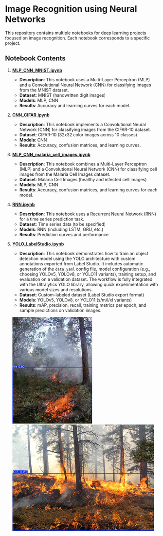 # Image Recognition using Neural Networks

This repository contains multiple notebooks for deep learning projects focused on image recognition. Each notebook corresponds to a specific project.

## Notebook Contents

1. **[MLP_CNN_MNIST.ipynb](https://github.com/CatelloTheDataProjectManager/neural_networks/blob/main/MLP_CNN_MNIST.ipynb)**
    - **Description**: This notebook uses a Multi-Layer Perceptron (MLP) and a Convolutional Neural Network (CNN) for classifying images from the MNIST dataset.
    - **Dataset**: MNIST (handwritten digit images)
    - **Models**: MLP, CNN
    - **Results**: Accuracy and learning curves for each model.

2. **[CNN_CIFAR.ipynb](https://github.com/CatelloTheDataProjectManager/neural_networks/blob/main/CNN_CIFAR.ipynb)**
    - **Description**: This notebook implements a Convolutional Neural Network (CNN) for classifying images from the CIFAR-10 dataset.
    - **Dataset**: CIFAR-10 (32x32 color images across 10 classes)
    - **Models**: CNN
    - **Results**: Accuracy, confusion matrices, and learning curves.

3. **[MLP_CNN_malaria_cell_images.ipynb](https://github.com/CatelloTheDataProjectManager/neural_networks/blob/main/MLP_CNN_malaria_cell_images.ipynb)**
    - **Description**: This notebook combines a Multi-Layer Perceptron (MLP) and a Convolutional Neural Network (CNN) for classifying cell images from the Malaria Cell Images dataset.
    - **Dataset**: Malaria Cell Images (healthy and infected cell images)
    - **Models**: MLP, CNN
    - **Results**: Accuracy, confusion matrices, and learning curves for each model.

4. **[RNN.ipynb](https://github.com/CatelloTheDataProjectManager/neural_networks/blob/main/RNN.ipynb)**
    - **Description**: This notebook uses a Recurrent Neural Network (RNN) for a time series prediction task.
    - **Dataset**: Time series data (to be specified)
    - **Models**: RNN (including LSTM, GRU, etc.)
    - **Results**: Prediction curves and performance 

5. **[YOLO_LabelStudio.ipynb](https://github.com/CatelloTheDataProjectManager/Image_Recognition_NN/blob/main/Train_YOLO_Models_(Fire).ipynb)**
    - **Description**: This notebook demonstrates how to train an object detection model using the YOLO architecture with custom annotations exported from Label Studio. It includes automatic generation of the `data.yaml` config file, model configuration (e.g., choosing YOLOv5, YOLOv8, or YOLO11 variants), training setup, and evaluation on a validation dataset. The workflow is fully integrated with the Ultralytics YOLO library, allowing quick experimentation with various model sizes and resolutions.
    - **Dataset**: Custom-labeled dataset (Label Studio export format)
    - **Models**: YOLOv5, YOLOv8, or YOLO11 (s/m/l/xl variants)
    - **Results**: mAP, precision, recall, training metrics per epoch, and sample predictions on validation images.
  
    <p float="left">
      <img src="https://github.com/CatelloTheDataProjectManager/Image_Recognition_NN/blob/main/fire_80.jpeg?raw=true" alt="Sample Prediction 1" height="350"/>
      <img src="https://github.com/CatelloTheDataProjectManager/Image_Recognition_NN/blob/main/fire_82.jpeg?raw=true" alt="Sample Prediction 2" height="350"/>
    </p>


